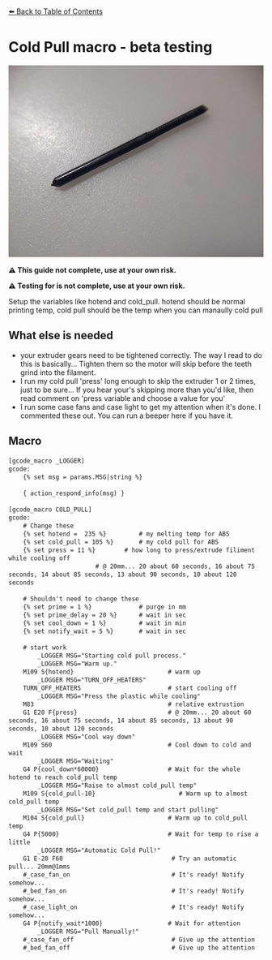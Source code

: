 [:arrow_left: Back to Table of Contents](/README.md)

# Cold Pull macro - beta testing
![](/macros/cold_pull/images/cold_pull.jpg)

**:warning: This guide not complete, use at your own risk.**

**:warning: Testing for is not complete, use at your own risk.**

Setup the variables like hotend and cold_pull. hotend should be normal printing temp, cold pull should be the temp when you can manaully cold pull


## What else is needed
- your extruder gears need to be tightened correctly. The way I read to do this is basically... Tighten them so the motor will skip before the teeth grind into the filament.
- I run my cold pull 'press' long enough to skip the extruder 1 or 2 times, just to be sure... If you hear your's skipping more than you'd like, then read comment on 'press variable and choose a value for you'
- I run some case fans and case light to get my attention when it's done. I commented these out. You can run a beeper here if you have it.

## Macro
```
[gcode_macro _LOGGER]
gcode:
	{% set msg = params.MSG|string %}

	{ action_respond_info(msg) }

[gcode_macro COLD_PULL]
gcode:
    # Change these
    {% set hotend =  235 %} 		# my melting temp for ABS
    {% set cold_pull = 105 %}		# my cold pull for ABS
    {% set press = 11 %}		# how long to press/extrude filiment while cooling off
    					# @ 20mm... 20 about 60 seconds, 16 about 75 seconds, 14 about 85 seconds, 13 about 90 seconds, 10 about 120 seconds

    # Shouldn't need to change these
    {% set prime = 1 %}             # purge in mm
    {% set prime_delay = 20 %}      # wait in sec
    {% set cool_down = 1 %}         # wait in min
    {% set notify_wait = 5 %}       # wait in sec

    # start work
        _LOGGER MSG="Starting cold pull process."
        _LOGGER MSG="Warm up."
    M109 S{hotend}                          # warm up
        _LOGGER MSG="TURN_OFF_HEATERS"
    TURN_OFF_HEATERS                        # start cooling off
        _LOGGER MSG="Press the plastic while cooling"
    M83                                     # relative extrustion
    G1 E20 F{press}                         # @ 20mm... 20 about 60 seconds, 16 about 75 seconds, 14 about 85 seconds, 13 about 90 seconds, 10 about 120 seconds
        _LOGGER MSG="Cool way down"
    M109 S60                                # Cool down to cold and wait
        _LOGGER MSG="Waiting"
    G4 P{cool_down*60000}                   # Wait for the whole hotend to reach cold_pull temp
        _LOGGER MSG="Raise to almost cold_pull temp"
    M109 S{cold_pull-10}                       # Warm up to almost cold_pull temp
        _LOGGER MSG="Set cold_pull temp and start pulling"
    M104 S{cold_pull}                       # Warm up to cold_pull temp
    G4 P{5000}                              # Wait for temp to rise a little
        _LOGGER MSG="Automatic Cold Pull!"
    G1 E-20 F60                              # Try an automatic pull... 20mm@1mms
    #_case_fan_on                            # It's ready! Notify somehow...
    #_bed_fan_on                             # It's ready! Notify somehow...
    #_case_light_on                          # It's ready! Notify somehow...
    G4 P{notify_wait*1000}                  # Wait for attention
        _LOGGER MSG="Pull Manually!"
    #_case_fan_off                           # Give up the attention
    #_bed_fan_off                            # Give up the attention
```
